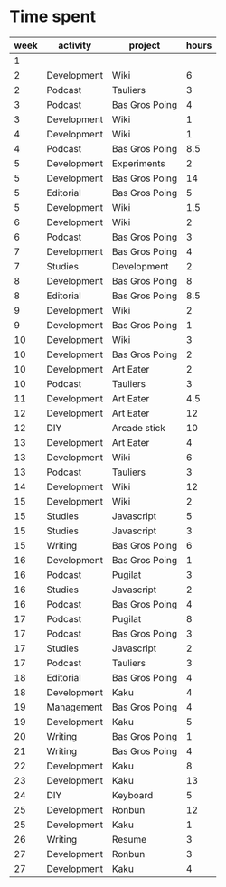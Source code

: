 # Time spent

| week | activity | project | hours |
| ---- | ----------- | -------------- | ----- |
| 1 | | | |
| 2 | Development | Wiki | 6 |
| 2 | Podcast | Tauliers | 3 |
| 3 | Podcast | Bas Gros Poing | 4 |
| 3 | Development | Wiki | 1 |
| 4 | Development | Wiki | 1 |
| 4 | Podcast | Bas Gros Poing | 8.5 |
| 5 | Development | Experiments | 2 |
| 5 | Development | Bas Gros Poing | 14 |
| 5 | Editorial | Bas Gros Poing | 5 |
| 5 | Development | Wiki | 1.5 |
| 6 | Development | Wiki | 2 |
| 6 | Podcast | Bas Gros Poing | 3 |
| 7 | Development | Bas Gros Poing | 4 |
| 7 | Studies | Development | 2 |
| 8 | Development | Bas Gros Poing | 8 |
| 8 | Editorial | Bas Gros Poing | 8.5 |
| 9 | Development | Wiki | 2 |
| 9 | Development | Bas Gros Poing | 1 |
| 10 | Development | Wiki | 3 |
| 10 | Development | Bas Gros Poing | 2 |
| 10 | Development | Art Eater | 2 |
| 10 | Podcast | Tauliers | 3 |
| 11 | Development | Art Eater | 4.5 |
| 12 | Development | Art Eater | 12 |
| 12 | DIY | Arcade stick | 10 |
| 13 | Development | Art Eater | 4 |
| 13 | Development | Wiki | 6 |
| 13 | Podcast | Tauliers | 3 |
| 14 | Development | Wiki | 12 |
| 15 | Development | Wiki | 2 |
| 15 | Studies | Javascript | 5 |
| 15 | Studies | Javascript | 3 |
| 15 | Writing | Bas Gros Poing | 6 |
| 16 | Development | Bas Gros Poing | 1 |
| 16 | Podcast | Pugilat | 3 |
| 16 | Studies | Javascript | 2 |
| 16 | Podcast | Bas Gros Poing | 4 |
| 17 | Podcast | Pugilat | 8 |
| 17 | Podcast | Bas Gros Poing | 3 |
| 17 | Studies | Javascript | 2 |
| 17 | Podcast | Tauliers | 3 |
| 18 | Editorial | Bas Gros Poing | 4 |
| 18 | Development | Kaku | 4 |
| 19 | Management | Bas Gros Poing | 4 |
| 19 | Development | Kaku | 5 |
| 20 | Writing | Bas Gros Poing | 1 |
| 21 | Writing | Bas Gros Poing | 4 |
| 22 | Development | Kaku | 8 |
| 23 | Development | Kaku | 13 |
| 24 | DIY | Keyboard | 5 |
| 25 | Development | Ronbun | 12 |
| 25 | Development | Kaku | 1 |
| 26 | Writing | Resume | 3 |
| 27 | Development | Ronbun | 3 |
| 27 | Development | Kaku | 4 |
